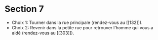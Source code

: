 # Section 7

- Choix 1: Tourner dans la rue principale (rendez-vous au [[132]]).
- Choix 2: Revenir dans la petite rue pour retrouver l'homme qui vous a aidé (rendez-vous au [[303]]).